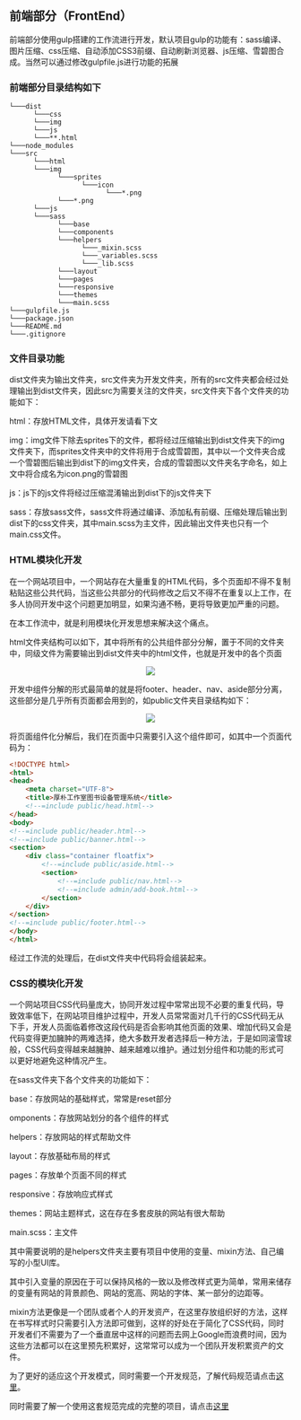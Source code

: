 ## 前端部分（FrontEnd）

前端部分使用gulp搭建的工作流进行开发，默认项目gulp的功能有：sass编译、图片压缩、css压缩、自动添加CSS3前缀、自动刷新浏览器、js压缩、雪碧图合成。当然可以通过修改gulpfile.js进行功能的拓展

### 前端部分目录结构如下
```
└───dist
      └───css
      └───img
      └───js
      └───**.html
└───node_modules 
└───src
      └───html
      └───img
            └───sprites
                  └───icon
                        └───*.png
            └───*.png
      └───js
      └───sass
            └───base
            └───components
            └───helpers
                  └───_mixin.scss
                  └───_variables.scss
                  └───_lib.scss
            └───layout
            └───pages
            └───responsive
            └───themes
            └───main.scss
└───gulpfile.js
└───package.json
└───README.md
└───.gitignore
```

### 文件目录功能

dist文件夹为输出文件夹，src文件夹为开发文件夹，所有的src文件夹都会经过处理输出到dist文件夹，因此src为需要关注的文件夹，src文件夹下各个文件夹的功能如下：

html：存放HTML文件，具体开发请看下文

img：img文件下除去sprites下的文件，都将经过压缩输出到dist文件夹下的img文件夹下，而sprites文件夹中的文件将用于合成雪碧图，其中以一个文件夹合成一个雪碧图后输出到dist下的img文件夹，合成的雪碧图以文件夹名字命名，如上文中将合成名为icon.png的雪碧图

js：js下的js文件将经过压缩混淆输出到dist下的js文件夹下

sass：存放sass文件，sass文件将通过编译、添加私有前缀、压缩处理后输出到dist下的css文件夹，其中main.scss为主文件，因此输出文件夹也只有一个main.css文件。

### HTML模块化开发

在一个网站项目中，一个网站存在大量重复的HTML代码，多个页面却不得不复制粘贴这些公共代码，当这些公共部分的代码修改之后又不得不在重复以上工作，在多人协同开发中这个问题更加明显，如果沟通不畅，更将导致更加严重的问题。

在本工作流中，就是利用模块化开发思想来解决这个痛点。

html文件夹结构可以如下，其中将所有的公共组件部分分解，置于不同的文件夹中，同级文件为需要输出到dist文件夹中的html文件，也就是开发中的各个页面

<p align="center">
    <img src="http://ce.sysu.edu.cn/hope/UploadFiles/Image/201704/63626605625166211446231.png"/> 
</p>

开发中组件分解的形式最简单的就是将footer、header、nav、aside部分分离，这些部分是几乎所有页面都会用到的，如public文件夹目录结构如下：

<p align="center">
    <img src="http://ce.sysu.edu.cn/hope/UploadFiles/Image/201704/63626605879961458942273.png"/> 
</p>

将页面组件化分解后，我们在页面中只需要引入这个组件即可，如其中一个页面代码为：
```html
<!DOCTYPE html>
<html>
<head>
    <meta charset="UTF-8">
    <title>厚朴工作室图书设备管理系统</title>
    <!--=include public/head.html-->
</head>
<body>
<!--=include public/header.html-->
<!--=include public/banner.html-->
<section>
    <div class="container floatfix">
        <!--=include public/aside.html-->
        <section>
            <!--=include public/nav.html-->
            <!--=include admin/add-book.html-->
        </section>
    </div>
</section>
<!--=include public/footer.html-->
</body>
</html>
```
经过工作流的处理后，在dist文件夹中代码将会组装起来。

### CSS的模块化开发

一个网站项目CSS代码量庞大，协同开发过程中常常出现不必要的重复代码，导致效率低下，在网站项目维护过程中，开发人员常常面对几千行的CSS代码无从下手，开发人员面临着修改这段代码是否会影响其他页面的效果、增加代码又会是代码变得更加臃肿的两难选择，绝大多数开发者选择后一种方法，于是如同滚雪球般，CSS代码变得越来越臃肿、越来越难以维护。通过划分组件和功能的形式可以更好地避免这种情况产生。

在sass文件夹下各个文件夹的功能如下：

base：存放网站的基础样式，常常是reset部分

omponents：存放网站划分的各个组件的样式

helpers：存放网站的样式帮助文件

layout：存放基础布局的样式

pages：存放单个页面不同的样式

responsive：存放响应式样式

themes：网站主题样式，这在存在多套皮肤的网站有很大帮助

main.scss：主文件

其中需要说明的是helpers文件夹主要有项目中使用的变量、mixin方法、自己编写的小型UI库。

其中引入变量的原因在于可以保持风格的一致以及修改样式更为简单，常用来储存的变量有网站的背景颜色、网站的宽高、网站的字体、某一部分的边距等。

mixin方法更像是一个团队或者个人的开发资产，在这里存放组织好的方法，这样在书写样式时只需要引入方法即可做到，这样的好处在于简化了CSS代码，同时开发者们不需要为了一个垂直居中这样的问题而去网上Google而浪费时间，因为这些方法都可以在这里预先积累好，这常常可以成为一个团队开发积累资产的文件。


为了更好的适应这个开发模式，同时需要一个开发规范，了解代码规范请点击[这里](./code.md)。

同时需要了解一个使用这套规范完成的完整的项目，请点击[这里](https://github.com/huruji/HopeLibrarySystemUE)